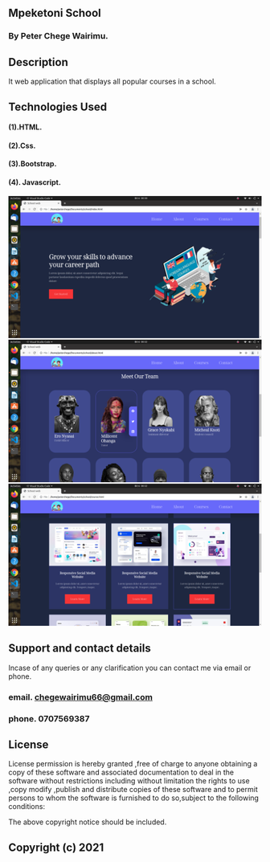 ## Mpeketoni School




### By Peter Chege Wairimu.


## Description 

It web application that displays all popular courses in a school. 






## Technologies Used

#### (1).HTML.

#### (2).Css.

#### (3).Bootstrap.

#### (4). Javascript.

<img src="assets/screen1.png">
<img src="assets/Screen2.png">
<img src="assets/Screen3.png">


## Support and contact details
Incase of any queries or any clarification you can contact me via email or phone.

### email. chegewairimu66@gmail.com

### phone. 0707569387

## License

License permission is hereby granted ,free of charge to anyone obtaining a copy of these software and associated documentation to deal in the software without restrictions including without limitation the rights to use ,copy modify ,publish and distribute copies of these software and to permit persons to whom the software is furnished to do so,subject to the following conditions:

The above copyright notice should be included.

## Copyright (c) 2021